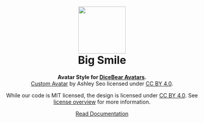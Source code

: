 <h1 align="center"><img src="https://dicebear.com/api/big-smile/0.svg" width="124" /> <br />Big Smile</h1>
<p align="center">
  <strong>Avatar Style for <a href="https://dicebear.com/">DiceBear Avatars</a>.</strong><br />
    <a href="https://www.figma.com/community/file/881358461963645496">Custom Avatar</a>
    by Ashley Seo
    licensed under
      <a href="https://creativecommons.org/licenses/by/4.0/">CC BY 4.0</a>.
</p>

<p align="center">
  While our code is MIT licensed, the design is licensed under
    <a href="https://creativecommons.org/licenses/by/4.0/">CC BY 4.0</a>.
  See <a href="https://dicebear.com/licenses">license overview</a> for more information.
</p>

<p align="center">
  <a href="https://dicebear.com/styles/big-smile">
    Read Documentation
  </a>
</p>

